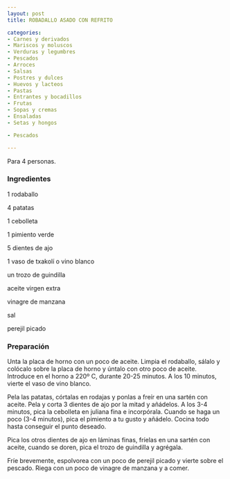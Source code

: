 ```yaml
---
layout: post
title: ROBADALLO ASADO CON REFRITO

categories:
- Carnes y derivados
- Mariscos y moluscos
- Verduras y legumbres
- Pescados
- Arroces
- Salsas
- Postres y dulces
- Huevos y lacteos
- Pastas
- Entrantes y bocadillos
- Frutas
- Sopas y cremas
- Ensaladas
- Setas y hongos

- Pescados

---
```

Para 4 personas.

<h3>Ingredientes</h3>

1 rodaballo

4 patatas

1 cebolleta

1 pimiento verde

5 dientes de ajo

1 vaso de txakolí o vino blanco

un trozo de guindilla

aceite virgen extra

vinagre de manzana

sal

perejil picado

<h3>Preparación</h3>

Unta la placa de horno con un poco de aceite. Limpia el rodaballo, sálalo y colócalo sobre la placa de horno y úntalo con otro poco de aceite. Introduce en el horno a 220&ordm; C, durante 20-25 minutos. A los 10 minutos, vierte el vaso de vino blanco.

Pela las patatas, córtalas en rodajas y ponlas a freír en una sartén con aceite. Pela y corta 3 dientes de ajo por la mitad y añádelos. A los 3-4 minutos, pica la cebolleta en juliana fina e incorpórala. Cuando se haga un poco (3-4 minutos), pica el pimiento a tu gusto y añádelo. Cocina todo hasta conseguir el punto deseado.

Pica los otros dientes de ajo en láminas finas, fríelas en una sartén con aceite, cuando se doren, pica el trozo de guindilla y agrégala.

Fríe brevemente, espolvorea con un poco de perejil picado y vierte sobre el pescado. Riega con un poco de vinagre de manzana y a comer.


